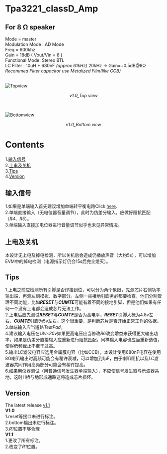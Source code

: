 # Tpa3221_classD_Amp
## For 8 Ω speaker
Mode = master <br>
Modulation Mode : AD Mode<br>
Freq = 600khz <br>
Gain = 18dB  ( Vout/Vin = 8 ) <br>
Functional Mode: Stereo BTL <br>
LC Fliter : 10uH + 680nF *(approx 61kHz)* 20kHz -> Gain≈+0.5dB@8Ω<br>
*Recommed Fliter capacitor use Metalized Film(like CCB)*<br><br>


![Topview](https://raw.githubusercontent.com/huhu6608/Tpa3221_classD_Amp/main/asserts/Top.jpg)
*<p align="center">v1.0_Top view</p>*<br>

![Bottomview](https://raw.githubusercontent.com/huhu6608/Tpa3221_classD_Amp/main/asserts/Bottom.jpg)
*<p align="center">v1.0_Bottom view</p>*

# Contents
1.[输入信号](#输入信号)<br>
2.[上电及关机](#上电及关机)<br>
3.[Tips](#Tips)<br>
4.[Version](#Version)<br>











## 输入信号 
1.如果是单端输入首先建议增加单端转平衡电路Click [here](https://github.com/huhu6608/Audio_SE_to_Diff).<br>
2.单端直接输入（无电位器音量调节），此时为伪差分输入，应做好阻抗匹配（*R4、R5*）。<br>
3.单端输入直接加电位器进行音量调节似乎也未见异常情况。<br>
## 上电及关机
本设计无上电及掉电检测，所以关机后会造成仍播放声音（大约5s），可以增加EVM中的掉电检测（电源指示灯仍会15s后完全熄灭）。<br>
## Tips
1.上电之前应检测所有引脚是否焊接到位，可以分为两个象限，先测芯片右侧功率输出端，再测左侧模拟、数字部分。左侧一些接地引脚务必都要检查，他们分别管理不同功能，比如***RESET***与***CUMTE***可能有着不同的接地引脚，但是他们如果有任何一个没有上电都会造成芯片无法工作。<br>
2.上电后应先测试***RESET***与***CUMTE***是否为高电平，***RESET***引脚大概为4.8v左右，***CUMTE***引脚为5v左右。这个很重要，是判断芯片是否开始正常工作的依据。<br>
3.单端输入应当短路*TestPad*。<br>
4.建议输入电压在*18v~20v*如果更高电压应当修改*R6*改变增益来获得更大输出功率，如果是伪差分直接输入应重新进行阻抗匹配。同样输入电容也应当重新选值，使得低频截止不至于过高。<br>
5.输出*LC*滤波电容应选用金属膜电容（比如CCB），本设计使用680nF电容在使用8Ω喇叭输出时高频可能会有稍许衰减，可以增加到1μF，由于喇叭阻抗以及*LC*滤波器共同作用高频部分可能会有稍许提高。<br>
6.如果用仪器测试（用普通信号发生器单端输入），不应使信号发生器与示波器共地，这时H桥与地形成通路这将造成芯片损坏。<br>

## Version
The latest release [v1.1](https://github.com/huhu6608/Tpa3221_classD_Amp/releases/tag/V1.1)<br>
**V1.0**<br>
1.reset等接口未进行标注。<br>
2.bottom输出未进行标注。<br>
3.*R1*位置不够合理<br>
**V1.1**<br>
1.更改了所有标注。<br>
2.改变了*R1*位置。<br>
